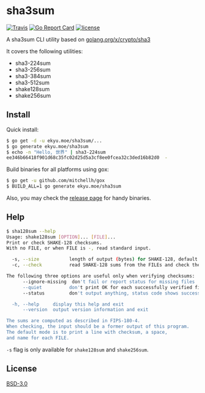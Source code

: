 # sha3sum
[![Travis](https://img.shields.io/travis/Equim-chan/sha3sum.svg)](https://travis-ci.org/Equim-chan/sha3sum)
[![Go Report Card](https://goreportcard.com/badge/github.com/Equim-chan/sha3sum)](https://goreportcard.com/report/github.com/Equim-chan/sha3sum)
[![license](https://img.shields.io/badge/BSD-3.0-blue.svg)](https://github.com/Equim-chan/sha3sum/blob/master/LICENSE)

A sha3sum CLI utility based on [golang.org/x/crypto/sha3](https://godoc.org/golang.org/x/crypto/sha3)

It covers the following utilities:

* sha3-224sum
* sha3-256sum
* sha3-384sum
* sha3-512sum
* shake128sum
* shake256sum

## Install
Quick install:
```bash
$ go get -d -u ekyu.moe/sha3sum/...
$ go generate ekyu.moe/sha3sum
$ echo -n "Hello, 世界" | sha3-224sum
ee346b66418f901d68c35fc02d25d5a3cf8ee0fcea32c3ded16b82d0  -
```

Build binaries for all platforms using gox:
```bash
$ go get -u github.com/mitchellh/gox
$ BUILD_ALL=1 go generate ekyu.moe/sha3sum
```

Also, you may check the [release page](https://github.com/Equim-chan/sha3sum/releases) for handy binaries.

## Help
```bash
$ sha128sum --help
Usage: shake128sum [OPTION]... [FILE]...
Print or check SHAKE-128 checksums.
With no FILE, or when FILE is -, read standard input.

  -s, --size           length of output (bytes) for SHAKE-128, default 32
  -c, --check          read SHAKE-128 sums from the FILEs and check them

The following three options are useful only when verifying checksums:
      --ignore-missing  don't fail or report status for missing files
      --quiet          don't print OK for each successfully verified file
      --status         don't output anything, status code shows success

  -h, --help     display this help and exit
      --version  output version information and exit

The sums are computed as described in FIPS-180-4.
When checking, the input should be a former output of this program.
The default mode is to print a line with checksum, a space,
and name for each FILE.
```

`-s` flag is only available for `shake128sum` and `shake256sum`.

## License
[BSD-3.0](https://github.com/Equim-chan/sha3sum/blob/master/LICENSE)
